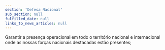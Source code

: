 ```yaml
---
section: 'Defesa Nacional'
sub_section: null
fulfilled_date: null
links_to_news_articles: null
---
```


Garantir a presença operacional em todo o território nacional e internacional onde as nossas forças nacionais destacadas estão presentes;